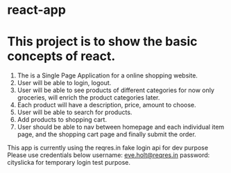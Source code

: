 # react-app

# This project is to show the basic concepts of react.

1. The is a Single Page Application for a online shopping website. 
2. User will be able to login, logout.
3. User will be able to see products of different categories for now only groceries, will enrich the product categories later.
4. Each product will have a description, price, amount to choose.
5. User will be able to search for products.
6. Add products to shopping cart.
7. User should be able to nav between homepage and each individual item page, and the shopping cart page and finally submit the order. 

This app is currently using the reqres.in fake login api for dev purpose
Please use credentials below
username: eve.holt@reqres.in 
password: cityslicka
for temporary login test purpose.


